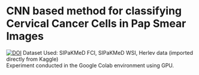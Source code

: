 # CNN based method for classifying Cervical Cancer Cells in Pap Smear Images
[![DOI](https://zenodo.org/badge/640137854.svg)](https://zenodo.org/badge/latestdoi/640137854)
Dataset Used: SIPaKMeD FCI, SIPaKMeD WSI, Herlev data (imported directly from Kaggle)<br>
Experiment conducted in the Google Colab environment using GPU.
